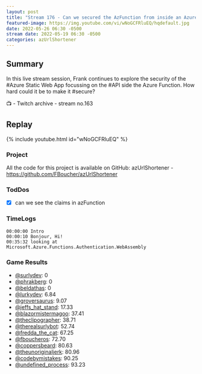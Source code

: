 ```yaml
---
layout: post
title: "Stream 176 - Can we secured the AzFunction from inside an Azure Static Web App"
featured-image: https://img.youtube.com/vi/wNoGCFRluEQ/hqdefault.jpg
date: 2022-05-26 06:30 -0500
stream date: 2022-05-19 06:30 -0500
categories: azUrlShortener
---
```


## Summary

In this live stream session, Frank continues to explore the security of the #Azure Static Web App focussing on the #API side the Azure Function. How hard could it be to make it #secure?

📺 - Twitch archive - stream no.163

## Replay

{% include youtube.html id="wNoGCFRluEQ" %}
<br/><!--more-->


### Project

All the code for this project is available on GitHub: azUrlShortener - https://github.com/FBoucher/azUrlShortener

### TodDos

- [X] can we see the claims in azFunction

### TimeLogs

    00:00:00 Intro
    00:00:10 Bonjour, Hi!
    00:35:32 looking at Microsoft.Azure.Functions.Authentication.WebAssembly

### Game Results

- [@surlydev](https://www.twitch.tv/surlydev): 0
- [@phrakberg](https://www.twitch.tv/phrakberg): 0
- [@beldathas](https://www.twitch.tv/beldathas): 0
- [@lurkydev](https://www.twitch.tv/lurkydev): 6.84
- [@groversaurus](https://www.twitch.tv/groversaurus): 9.07
- [@jeffs_hat_stand](https://www.twitch.tv/jeffs_hat_stand): 17.33
- [@blazormistermagoo](https://www.twitch.tv/blazormistermagoo): 37.41
- [@theclipographer](https://www.twitch.tv/theclipographer): 38.71
- [@therealsurlybot](https://www.twitch.tv/therealsurlybot): 52.74
- [@fredda_the_cat](https://www.twitch.tv/fredda_the_cat): 67.25
- [@fboucheros](https://www.twitch.tv/fboucheros): 72.70
- [@coppersbeard](https://www.twitch.tv/coppersbeard): 80.63
- [@theunoriginaljerk](https://www.twitch.tv/theunoriginaljerk): 80.96
- [@codebymistakes](https://www.twitch.tv/codebymistakes): 90.25
- [@undefined_process](https://www.twitch.tv/undefined_process): 93.23
